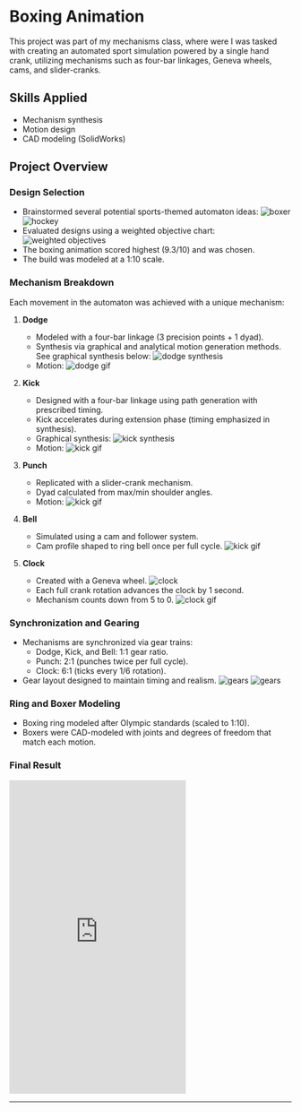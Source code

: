 # Boxing Animation

This project was part of my mechanisms class, where were I was tasked with creating an automated sport simulation powered by a single hand crank, utilizing mechanisms such as four-bar linkages, Geneva wheels, cams, and slider-cranks.

## Skills Applied
- Mechanism synthesis
- Motion design
- CAD modeling (SolidWorks)

## Project Overview

### Design Selection
- Brainstormed several potential sports-themed automaton ideas:
![boxer](./boxing_draft.jpg) ![hockey](./hockey_draft.jpg)
- Evaluated designs using a weighted objective chart:
![weighted objectives](./weighted_objectives.png)
- The boxing animation scored highest (9.3/10) and was chosen.
- The build was modeled at a 1:10 scale.

### Mechanism Breakdown

Each movement in the automaton was achieved with a unique mechanism:

1. **Dodge**
   - Modeled with a four-bar linkage (3 precision points + 1 dyad).
   - Synthesis via graphical and analytical motion generation methods. See graphical synthesis below:
   ![dodge synthesis](./dodge_synthesis.png)
   - Motion:
   ![dodge gif](./dodge_gif.gif)

2. **Kick**
   - Designed with a four-bar linkage using path generation with prescribed timing.
   - Kick accelerates during extension phase (timing emphasized in synthesis).
   - Graphical synthesis: ![kick synthesis](./kick_synthesis.png)
   - Motion:
   ![kick gif](./kiick_gif.gif)

3. **Punch**
   - Replicated with a slider-crank mechanism.
   - Dyad calculated from max/min shoulder angles.
   - Motion:
   ![kick gif](./punch_gif.gif)

4. **Bell**
   - Simulated using a cam and follower system.
   - Cam profile shaped to ring bell once per full cycle.
   ![kick gif](./bell_gif.gif)

5. **Clock**
   - Created with a Geneva wheel.
   ![clock](./clock_top.png)
   - Each full crank rotation advances the clock by 1 second.
   - Mechanism counts down from 5 to 0.
   ![clock gif](./clock1_gif.gif)

### Synchronization and Gearing
- Mechanisms are synchronized via gear trains:
  - Dodge, Kick, and Bell: 1:1 gear ratio.
  - Punch: 2:1 (punches twice per full cycle).
  - Clock: 6:1 (ticks every 1/6 rotation).
- Gear layout designed to maintain timing and realism.
 ![gears](./Under1.PNG)  ![gears](./back.PNG)  

### Ring and Boxer Modeling
- Boxing ring modeled after Olympic standards (scaled to 1:10).
- Boxers were CAD-modeled with joints and degrees of freedom that match each motion.

### Final Result

<iframe width="315" height="560" src="https://www.youtube.com/embed/N5A6NhKn2TM?autoplay=0&playsinline=1" frameborder="0" allowfullscreen></iframe>

---
    
 

